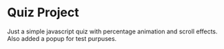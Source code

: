 # Quiz Project

Just a simple javascript quiz with percentage animation and scroll effects.
Also added a popup for test purpuses.
